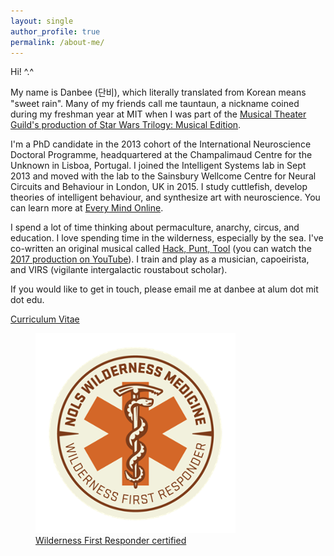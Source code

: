 ```yaml
---
layout: single
author_profile: true
permalink: /about-me/
---
```


Hi! ^.^  

My name is Danbee (단비), which literally translated from Korean means "sweet rain". Many of my friends call me tauntaun, a nickname coined during my freshman year at MIT when I was part of the <a href="http://web.mit.edu/mtg/www/2005/FAL/ProdStaff.html">Musical Theater Guild's production of Star Wars Trilogy: Musical Edition</a>. <br/>

I'm a PhD candidate in the 2013 cohort of the International Neuroscience Doctoral Programme, headquartered at the Champalimaud Centre for the Unknown in Lisboa, Portugal. I joined the Intelligent Systems lab in Sept 2013 and moved with the lab to the Sainsbury Wellcome Centre for Neural Circuits and Behaviour in London, UK in 2015. I study cuttlefish, develop theories of intelligent behaviour, and synthesize art with neuroscience. You can learn more at <a href="http://www.everymind.online">Every Mind Online</a>. <br/>

I spend a lot of time thinking about permaculture, anarchy, circus, and education. I love spending time in the wilderness, especially by the sea. I've co-written an original musical called <a href="https://hackpunttool.com/">Hack, Punt, Tool</a> (you can watch the <a href="https://youtu.be/IPpqXyo4jhM">2017 production on YouTube</a>). I train and play as a musician, capoeirista, and VIRS (vigilante intergalactic roustabout scholar). <br/>

If you would like to get in touch, please email me at danbee at alum dot mit dot edu.

[Curriculum Vitae](/assets/files/DanbeeKim_cv_20170527.pdf)

<figure style="width: 320px" class="align-center">
  <img src="/assets/images/NOLS_WM_BADGE_CREDENTIAL-WFR.png" alt="Wilderness First Responder Badge from NOLS Wilderness Medicine">
  <figcaption><a href="https://www.nols.edu/en/courses/courses/wilderness-first-responder-WFR/">Wilderness First Responder certified</a></figcaption>
</figure>


